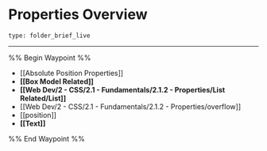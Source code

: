 # Properties Overview
 
```ccard
type: folder_brief_live
```
 
---

%% Begin Waypoint %%
- [[Absolute Position Properties]]
- **[[Box Model Related]]**
- **[[Web Dev/2 - CSS/2.1 - Fundamentals/2.1.2 - Properties/List Related/List]]**
- [[Web Dev/2 - CSS/2.1 - Fundamentals/2.1.2 - Properties/overflow]]
- [[position]]
- **[[Text]]**

%% End Waypoint %%
